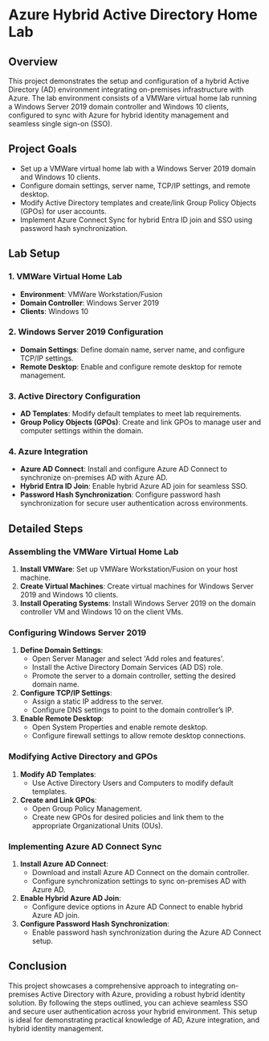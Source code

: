 # Azure Hybrid Active Directory Home Lab

## Overview
This project demonstrates the setup and configuration of a hybrid Active Directory (AD) environment integrating on-premises infrastructure with Azure. The lab environment consists of a VMWare virtual home lab running a Windows Server 2019 domain controller and Windows 10 clients, configured to sync with Azure for hybrid identity management and seamless single sign-on (SSO).

## Project Goals
- Set up a VMWare virtual home lab with a Windows Server 2019 domain and Windows 10 clients.
- Configure domain settings, server name, TCP/IP settings, and remote desktop.
- Modify Active Directory templates and create/link Group Policy Objects (GPOs) for user accounts.
- Implement Azure Connect Sync for hybrid Entra ID join and SSO using password hash synchronization.

## Lab Setup

### 1. VMWare Virtual Home Lab
- **Environment**: VMWare Workstation/Fusion
- **Domain Controller**: Windows Server 2019
- **Clients**: Windows 10

### 2. Windows Server 2019 Configuration
- **Domain Settings**: Define domain name, server name, and configure TCP/IP settings.
- **Remote Desktop**: Enable and configure remote desktop for remote management.

### 3. Active Directory Configuration
- **AD Templates**: Modify default templates to meet lab requirements.
- **Group Policy Objects (GPOs)**: Create and link GPOs to manage user and computer settings within the domain.

### 4. Azure Integration
- **Azure AD Connect**: Install and configure Azure AD Connect to synchronize on-premises AD with Azure AD.
- **Hybrid Entra ID Join**: Enable hybrid Azure AD join for seamless SSO.
- **Password Hash Synchronization**: Configure password hash synchronization for secure user authentication across environments.

## Detailed Steps

### Assembling the VMWare Virtual Home Lab
1. **Install VMWare**: Set up VMWare Workstation/Fusion on your host machine.
2. **Create Virtual Machines**: Create virtual machines for Windows Server 2019 and Windows 10 clients.
3. **Install Operating Systems**: Install Windows Server 2019 on the domain controller VM and Windows 10 on the client VMs.

### Configuring Windows Server 2019
1. **Define Domain Settings**:
    - Open Server Manager and select 'Add roles and features'.
    - Install the Active Directory Domain Services (AD DS) role.
    - Promote the server to a domain controller, setting the desired domain name.
2. **Configure TCP/IP Settings**:
    - Assign a static IP address to the server.
    - Configure DNS settings to point to the domain controller’s IP.
3. **Enable Remote Desktop**:
    - Open System Properties and enable remote desktop.
    - Configure firewall settings to allow remote desktop connections.

### Modifying Active Directory and GPOs
1. **Modify AD Templates**:
    - Use Active Directory Users and Computers to modify default templates.
2. **Create and Link GPOs**:
    - Open Group Policy Management.
    - Create new GPOs for desired policies and link them to the appropriate Organizational Units (OUs).

### Implementing Azure AD Connect Sync
1. **Install Azure AD Connect**:
    - Download and install Azure AD Connect on the domain controller.
    - Configure synchronization settings to sync on-premises AD with Azure AD.
2. **Enable Hybrid Azure AD Join**:
    - Configure device options in Azure AD Connect to enable hybrid Azure AD join.
3. **Configure Password Hash Synchronization**:
    - Enable password hash synchronization during the Azure AD Connect setup.

## Conclusion
This project showcases a comprehensive approach to integrating on-premises Active Directory with Azure, providing a robust hybrid identity solution. By following the steps outlined, you can achieve seamless SSO and secure user authentication across your hybrid environment. This setup is ideal for demonstrating practical knowledge of AD, Azure integration, and hybrid identity management.
